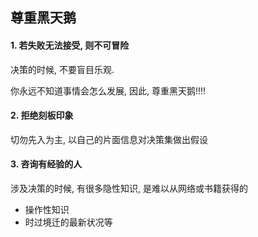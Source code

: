 ## 尊重黑天鹅

#### 1. 若失败无法接受, 则不可冒险

决策的时候, 不要盲目乐观.

你永远不知道事情会怎么发展, 因此, 尊重黑天鹅!!!!

#### 2. 拒绝刻板印象

切勿先入为主, 以自己的片面信息对决策集做出假设

#### 3. 咨询有经验的人

涉及决策的时候, 有很多隐性知识, 是难以从网络或书籍获得的

- 操作性知识
- 时过境迁的最新状况等